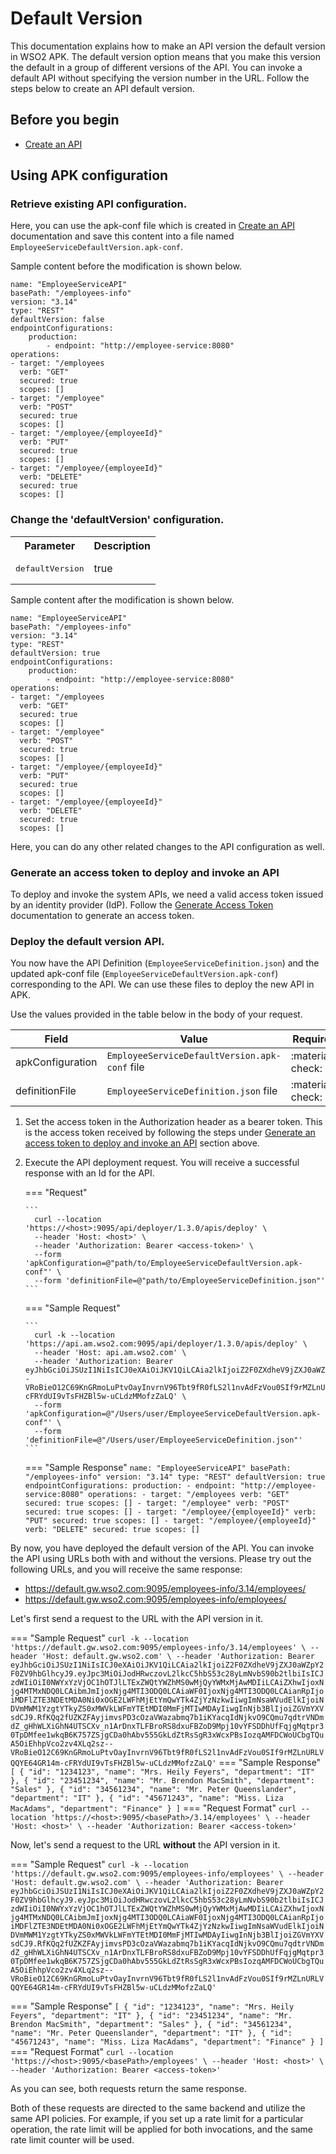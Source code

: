 # Default Version

This documentation explains how to make an API version the default version in WSO2 APK. The default version option means that you make this version the default in a group of different versions of the API. You can invoke a default API without specifying the version number in the URL. Follow the steps below to create an API default version.

## Before you begin

- <a href="../../../get-started/quick-start-guide" target="_blank">Create an API</a>

## Using APK configuration

### Retrieve existing API configuration.
Here, you can use the apk-conf file which is created in <a href="../../../get-started/quick-start-guide" target="_blank">Create an API</a> documentation and save this content into a file named `EmployeeServiceDefaultVersion.apk-conf`.

Sample content before the modification is shown below.
```
name: "EmployeeServiceAPI"
basePath: "/employees-info"
version: "3.14"
type: "REST"
defaultVersion: false
endpointConfigurations:
    production:
        - endpoint: "http://employee-service:8080"
operations:
- target: "/employees
  verb: "GET"
  secured: true
  scopes: []
- target: "/employee"
  verb: "POST"
  secured: true
  scopes: []
- target: "/employee/{employeeId}"
  verb: "PUT"
  secured: true
  scopes: []
- target: "/employee/{employeeId}"
  verb: "DELETE"
  secured: true
  scopes: []
```

### Change the 'defaultVersion' configuration.
<table>
        <tbody>
            <tr>
                <th colspan="2" >Parameter</th>
                <th>Description</th>
            </tr>
            <tr>
                <td colspan="2" class="confluenceTd"><pre>defaultVersion</pre></td>
                <td class="confluenceTd">true</td>
            </tr>
        </tbody>
</table>

   Sample content after the modification is shown below.
```
name: "EmployeeServiceAPI"
basePath: "/employees-info"
version: "3.14"
type: "REST"
defaultVersion: true
endpointConfigurations:
    production:
        - endpoint: "http://employee-service:8080"
operations:
- target: "/employees
  verb: "GET"
  secured: true
  scopes: []
- target: "/employee"
  verb: "POST"
  secured: true
  scopes: []
- target: "/employee/{employeeId}"
  verb: "PUT"
  secured: true
  scopes: []
- target: "/employee/{employeeId}"
  verb: "DELETE"
  secured: true
  scopes: []
```
   
Here, you can do any other related changes to the API configuration as well.

### Generate an access token to deploy and invoke an API

To deploy and invoke the system APIs, we need a valid access token issued by an identity provider (IdP). Follow the <a href="../../../develop-and-deploy-api/security/generate-access-token" target="_blank">Generate Access Token</a> documentation to generate an access token.


### Deploy the default version API.

You now have the API Definition (`EmployeeServiceDefinition.json`) and the updated apk-conf file (`EmployeeServiceDefaultVersion.apk-conf`) corresponding to the API. We can use these files to deploy the new API in APK.

Use the values provided in the table below in the body of your request.

   | Field            | Value                                         | Required         |
   | ---------------- | --------------------------------------------- | ---------------- |
   | apkConfiguration | `EmployeeServiceDefaultVersion.apk-conf` file | :material-check: |
   | definitionFile   | `EmployeeServiceDefinition.json` file         | :material-check: |

1.  Set the access token in the Authorization header as a bearer token. This is the access token received by following the steps under [Generate an access token to deploy and invoke an API](#generate-an-access-token-to-deploy-and-invoke-an-api) section above.
2.  Execute the API deployment request. You will receive a successful response with an Id for the API.

    === "Request"

        ```
          curl --location 'https://<host>:9095/api/deployer/1.3.0/apis/deploy' \
          --header 'Host: <host>' \
          --header 'Authorization: Bearer <access-token>' \
          --form 'apkConfiguration=@"path/to/EmployeeServiceDefaultVersion.apk-conf"' \
          --form 'definitionFile=@"path/to/EmployeeServiceDefinition.json"'
        ```

    === "Sample Request"

        ```
          curl -k --location 'https://api.am.wso2.com:9095/api/deployer/1.3.0/apis/deploy' \
          --header 'Host: api.am.wso2.com' \
          --header 'Authorization: Bearer eyJhbGciOiJSUzI1NiIsICJ0eXAiOiJKV1QiLCAia2lkIjoiZ2F0ZXdheV9jZXJ0aWZpY2F0ZV9hbGlhcyJ9.eyJpc3MiOiJodHRwczovL2lkcC5hbS53c28yLmNvbS90b2tlbiIsICJzdWIiOiI0NWYxYzVjOC1hOTJlLTExZWQtYWZhMS0wMjQyYWMxMjAwMDIiLCAiZXhwIjoxNjg4MTMxNDQ0LCAibmJmIjoxNjg4MTI3ODQ0LCAiaWF0IjoxNjg4MTI3ODQ0LCAianRpIjoiMDFlZTE3NDEtMDA0Ni0xOGE2LWFhMjEtYmQwYTk4ZjYzNzkwIiwgImNsaWVudElkIjoiNDVmMWM1YzgtYTkyZS0xMWVkLWFmYTEtMDI0MmFjMTIwMDAyIiwgInNjb3BlIjoiZGVmYXVsdCJ9.RfKQq2fUZKZFAyjimvsPD3cOzaVWazabmq7b1iKYacqIdNjkvO9CQmu7qdtrVNDmdZ_gHhWLXiGhN4UTSCXv_n1ArDnxTLFBroRS8dxuFBZoD9Mpj10vYFSDDhUfFqjgMqtpr30TpDMfee1wkqB6K757ZSjgCDa0hAbv555GkLdZtRsSgR3xWcxPBsIozqAMFDCWoUCbgTQuA5OiEhhpVco2zv4XLq2sz--VRoBieO12C69KnGRmoLuPtvOayInvrnV96Tbt9fR0fLS2l1nvAdFzVou0SIf9rMZLnURLVQQYE64GR14m-cFRYdUI9vTsFHZBl5w-uCLdzMMofzZaLQ' \
          --form 'apkConfiguration=@"/Users/user/EmployeeServiceDefaultVersion.apk-conf"' \
          --form 'definitionFile=@"/Users/user/EmployeeServiceDefinition.json"'
        ```

    === "Sample Response"
        ```
        name: "EmployeeServiceAPI"
        basePath: "/employees-info"
        version: "3.14"
        type: "REST"
        defaultVersion: true
        endpointConfigurations:
            production:
                - endpoint: "http://employee-service:8080"
        operations:
        - target: "/employees
          verb: "GET"
          secured: true
          scopes: []
        - target: "/employee"
          verb: "POST"
          secured: true
          scopes: []
        - target: "/employee/{employeeId}"
          verb: "PUT"
          secured: true
          scopes: []
        - target: "/employee/{employeeId}"
          verb: "DELETE"
          secured: true
          scopes: []
        ```
   
By now, you have deployed the default version of the API. You can invoke the API using URLs both with and without the versions. Please try out the following URLs, and you will receive the same response:

- https://default.gw.wso2.com:9095/employees-info/3.14/employees/
- https://default.gw.wso2.com:9095/employees-info/employees/

Let's first send a request to the URL with the API version in it.

=== "Sample Request"
    ```
    curl -k --location 'https://default.gw.wso2.com:9095/employees-info/3.14/employees' \
    --header 'Host: default.gw.wso2.com' \
    --header 'Authorization: Bearer eyJhbGciOiJSUzI1NiIsICJ0eXAiOiJKV1QiLCAia2lkIjoiZ2F0ZXdheV9jZXJ0aWZpY2F0ZV9hbGlhcyJ9.eyJpc3MiOiJodHRwczovL2lkcC5hbS53c28yLmNvbS90b2tlbiIsICJzdWIiOiI0NWYxYzVjOC1hOTJlLTExZWQtYWZhMS0wMjQyYWMxMjAwMDIiLCAiZXhwIjoxNjg4MTMxNDQ0LCAibmJmIjoxNjg4MTI3ODQ0LCAiaWF0IjoxNjg4MTI3ODQ0LCAianRpIjoiMDFlZTE3NDEtMDA0Ni0xOGE2LWFhMjEtYmQwYTk4ZjYzNzkwIiwgImNsaWVudElkIjoiNDVmMWM1YzgtYTkyZS0xMWVkLWFmYTEtMDI0MmFjMTIwMDAyIiwgInNjb3BlIjoiZGVmYXVsdCJ9.RfKQq2fUZKZFAyjimvsPD3cOzaVWazabmq7b1iKYacqIdNjkvO9CQmu7qdtrVNDmdZ_gHhWLXiGhN4UTSCXv_n1ArDnxTLFBroRS8dxuFBZoD9Mpj10vYFSDDhUfFqjgMqtpr30TpDMfee1wkqB6K757ZSjgCDa0hAbv555GkLdZtRsSgR3xWcxPBsIozqAMFDCWoUCbgTQuA5OiEhhpVco2zv4XLq2sz--VRoBieO12C69KnGRmoLuPtvOayInvrnV96Tbt9fR0fLS2l1nvAdFzVou0SIf9rMZLnURLVQQYE64GR14m-cFRYdUI9vTsFHZBl5w-uCLdzMMofzZaLQ'
    ```
=== "Sample Response"
    ```
    [
        {
            "id": "1234123",
            "name": "Mrs. Heily Feyers",
            "department": "IT"
        },
        {
            "id": "23451234",
            "name": "Mr. Brendon MacSmith",
            "department": "Sales"
        },
        {
            "id": "34561234",
            "name": "Mr. Peter Queenslander",
            "department": "IT"
        },
        {
            "id": "45671243",
            "name": "Miss. Liza MacAdams",
            "department": "Finance"
        }
    ]
    ```
=== "Request Format"
    ```
    curl --location 'https://<host>:9095/<basePath>/3.14/employees' \
    --header 'Host: <host>' \
    --header 'Authorization: Bearer <access-token>'
    ```

Now, let's send a request to the URL **without** the API version in it.

=== "Sample Request"
    ```
    curl -k --location 'https://default.gw.wso2.com:9095/employees-info/employees' \
    --header 'Host: default.gw.wso2.com' \
    --header 'Authorization: Bearer eyJhbGciOiJSUzI1NiIsICJ0eXAiOiJKV1QiLCAia2lkIjoiZ2F0ZXdheV9jZXJ0aWZpY2F0ZV9hbGlhcyJ9.eyJpc3MiOiJodHRwczovL2lkcC5hbS53c28yLmNvbS90b2tlbiIsICJzdWIiOiI0NWYxYzVjOC1hOTJlLTExZWQtYWZhMS0wMjQyYWMxMjAwMDIiLCAiZXhwIjoxNjg4MTMxNDQ0LCAibmJmIjoxNjg4MTI3ODQ0LCAiaWF0IjoxNjg4MTI3ODQ0LCAianRpIjoiMDFlZTE3NDEtMDA0Ni0xOGE2LWFhMjEtYmQwYTk4ZjYzNzkwIiwgImNsaWVudElkIjoiNDVmMWM1YzgtYTkyZS0xMWVkLWFmYTEtMDI0MmFjMTIwMDAyIiwgInNjb3BlIjoiZGVmYXVsdCJ9.RfKQq2fUZKZFAyjimvsPD3cOzaVWazabmq7b1iKYacqIdNjkvO9CQmu7qdtrVNDmdZ_gHhWLXiGhN4UTSCXv_n1ArDnxTLFBroRS8dxuFBZoD9Mpj10vYFSDDhUfFqjgMqtpr30TpDMfee1wkqB6K757ZSjgCDa0hAbv555GkLdZtRsSgR3xWcxPBsIozqAMFDCWoUCbgTQuA5OiEhhpVco2zv4XLq2sz--VRoBieO12C69KnGRmoLuPtvOayInvrnV96Tbt9fR0fLS2l1nvAdFzVou0SIf9rMZLnURLVQQYE64GR14m-cFRYdUI9vTsFHZBl5w-uCLdzMMofzZaLQ'
    ```

=== "Sample Response"
    ```
    [
        {
            "id": "1234123",
            "name": "Mrs. Heily Feyers",
            "department": "IT"
        },
        {
            "id": "23451234",
            "name": "Mr. Brendon MacSmith",
            "department": "Sales"
        },
        {
            "id": "34561234",
            "name": "Mr. Peter Queenslander",
            "department": "IT"
        },
        {
            "id": "45671243",
            "name": "Miss. Liza MacAdams",
            "department": "Finance"
        }
    ]
    ```
=== "Request Format"
    ```
    curl --location 'https://<host>:9095/<basePath>/employees' \
    --header 'Host: <host>' \
    --header 'Authorization: Bearer <access-token>'
    ```

As you can see, both requests return the same response.

Both of these requests are directed to the same backend and utilize the same API policies. For example, if you set up a rate limit for a particular operation, the rate limit will be applied for both invocations, and the same rate limit counter will be used.
